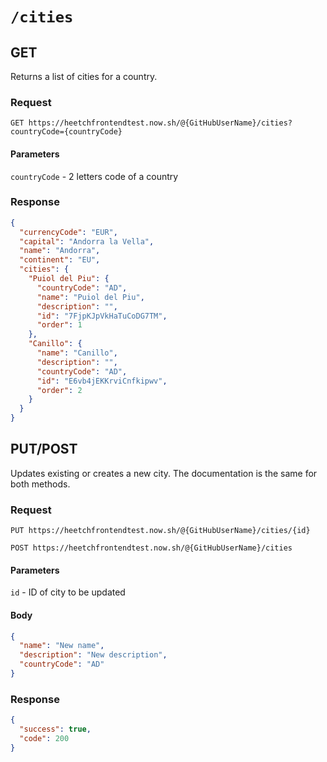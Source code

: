 # `/cities`

## GET

Returns a list of cities for a country.

### Request

```http
GET https://heetchfrontendtest.now.sh/@{GitHubUserName}/cities?countryCode={countryCode}
```

#### Parameters

`countryCode` - 2 letters code of a country

### Response

```json
{
  "currencyCode": "EUR",
  "capital": "Andorra la Vella",
  "name": "Andorra",
  "continent": "EU",
  "cities": {
    "Puiol del Piu": {
      "countryCode": "AD",
      "name": "Puiol del Piu",
      "description": "",
      "id": "7FjpKJpVkHaTuCoDG7TM",
      "order": 1
    },
    "Canillo": {
      "name": "Canillo",
      "description": "",
      "countryCode": "AD",
      "id": "E6vb4jEKKrviCnfkipwv",
      "order": 2
    }
  }
}
```

## PUT/POST

Updates existing or creates a new city. The documentation is the same for both methods.

### Request

```http
PUT https://heetchfrontendtest.now.sh/@{GitHubUserName}/cities/{id}
```

```http
POST https://heetchfrontendtest.now.sh/@{GitHubUserName}/cities
```

#### Parameters

`id` - ID of city to be updated

#### Body

```json
{
  "name": "New name",
  "description": "New description",
  "countryCode": "AD"
}
```

### Response

```json
{
  "success": true,
  "code": 200
}
```
